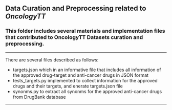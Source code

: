 ## Data Curation and Preprocessing related to *OncologyTT*

### This folder includes several materials and implementation files that contributed to OncologyTT Datasets curation and preprocessing.

------------------------------------------------------------------------
There are several files described as follows:
* targets.json which in an informative file that includes all information of the approved drug-target and anti-cancer drugs in JSON format
* tests_targets.py implemented to collect information for the approved drugs and their targets, and enerate targets.json file
* synonms.py to extract all synonms for the approved anti-cancer drugs from DrugBank database
------------------------------------------------------------------------
